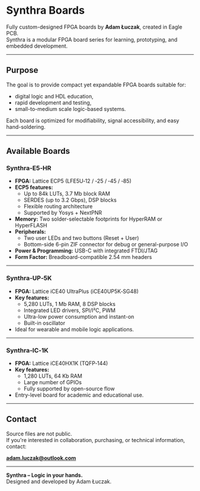 # Synthra Boards

Fully custom-designed FPGA boards by **Adam Łuczak**, created in Eagle PCB.  
Synthra is a modular FPGA board series for learning, prototyping, and embedded development.

---

## Purpose

The goal is to provide compact yet expandable FPGA boards suitable for:

- digital logic and HDL education,
- rapid development and testing,
- small-to-medium scale logic-based systems.

Each board is optimized for modifiability, signal accessibility, and easy hand-soldering.

---

## Available Boards

### Synthra‑E5‑HR

- **FPGA:** Lattice ECP5 (LFE5U‑12 / ‑25 / ‑45 / ‑85)
- **ECP5 features:**
  - Up to 84k LUTs, 3.7 Mb block RAM
  - SERDES (up to 3.2 Gbps), DSP blocks
  - Flexible routing architecture
  - Supported by Yosys + NextPNR
- **Memory:** Two solder-selectable footprints for HyperRAM or HyperFLASH
- **Peripherals:**
  - Two user LEDs and two buttons (Reset + User)
  - Bottom-side 6-pin ZIF connector for debug or general-purpose I/O
- **Power & Programming:** USB-C with integrated FTDI/JTAG
- **Form Factor:** Breadboard-compatible 2.54 mm headers

---

### Synthra‑UP‑5K

- **FPGA:** Lattice iCE40 UltraPlus (iCE40UP5K‑SG48)
- **Key features:**
  - 5,280 LUTs, 1 Mb RAM, 8 DSP blocks
  - Integrated LED drivers, SPI/I²C, PWM
  - Ultra-low power consumption and instant-on
  - Built-in oscillator
- Ideal for wearable and mobile logic applications.

---

### Synthra‑IC‑1K

- **FPGA:** Lattice iCE40HX1K (TQFP‑144)
- **Key features:**
  - 1,280 LUTs, 64 Kb RAM
  - Large number of GPIOs
  - Fully supported by open-source flow
- Entry-level board for academic and educational use.

---

## Contact

Source files are not public.  
If you're interested in collaboration, purchasing, or technical information, contact:

**adam.luczak@outlook.com**

---

**Synthra – Logic in your hands.**  
Designed and developed by Adam Łuczak.

